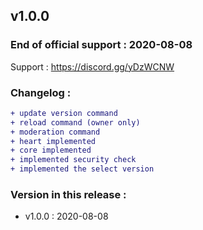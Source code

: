 ## v1.0.0

### End of official support : 2020-08-08

Support : https://discord.gg/yDzWCNW

### Changelog :
```diff
+ update version command 
+ reload command (owner only)
+ moderation command
+ heart implemented
+ core implemented
+ implemented security check
+ implemented the select version
```
### Version in this release : 
+ v1.0.0 : 2020-08-08
